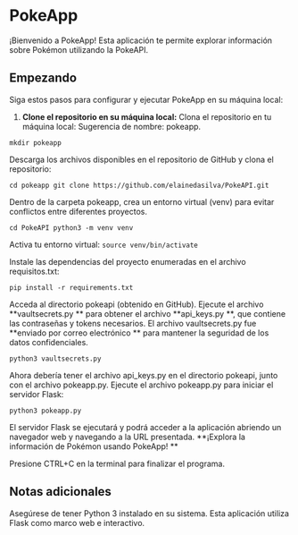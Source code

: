 # PokeApp

¡Bienvenido a PokeApp! Esta aplicación te permite explorar información sobre Pokémon utilizando la PokeAPI.

## Empezando

Siga estos pasos para configurar y ejecutar PokeApp en su máquina local:

1. **Clone el repositorio en su máquina local:**
Clona el repositorio en tu máquina local: Sugerencia de nombre: pokeapp.

`mkdir pokeapp`

Descarga los archivos disponibles en el repositorio de GitHub y clona el repositorio:
  
`cd pokeapp
git clone https://github.com/elainedasilva/PokeAPI.git`

Dentro de la carpeta pokeapp, crea un entorno virtual (venv) para evitar conflictos entre diferentes proyectos.
 
`cd PokeAPI
python3 -m venv venv`


Activa tu entorno virtual:
`source venv/bin/activate`

Instale las dependencias del proyecto enumeradas en el archivo requisitos.txt:
  
`pip install -r requirements.txt`

Acceda al directorio pokeapi (obtenido en GitHub).
Ejecute el archivo   **vaultsecrets.py  ** para obtener el archivo   **api_keys.py  **, que contiene las contraseñas y tokens necesarios.
El archivo vaultsecrets.py fue   **enviado por correo electrónico  ** para mantener la seguridad de los datos confidenciales.

`python3 vaultsecrets.py`

Ahora debería tener el archivo api_keys.py en el directorio pokeapi, junto con el archivo pokeapp.py.
Ejecute el archivo pokeapp.py para iniciar el servidor Flask:
  
`python3 pokeapp.py`

El servidor Flask se ejecutará y podrá acceder a la aplicación abriendo un navegador web y navegando a la URL presentada.
  **¡Explora la información de Pokémon usando PokeApp!  **

Presione CTRL+C en la terminal para finalizar el programa.

## Notas adicionales
Asegúrese de tener Python 3 instalado en su sistema.
Esta aplicación utiliza Flask como marco web e interactivo.
